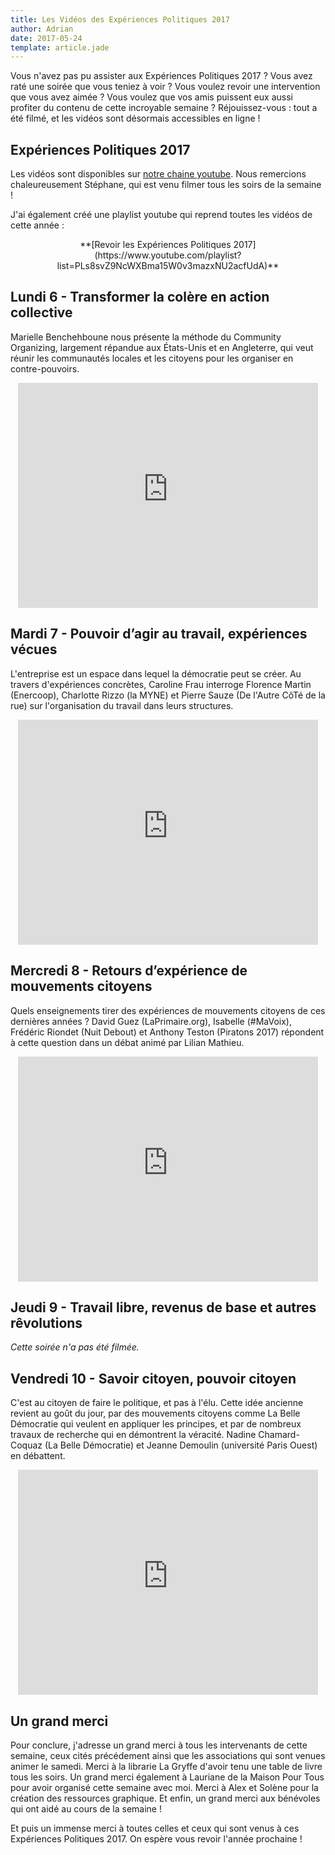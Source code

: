 ```yaml
---
title: Les Vidéos des Expériences Politiques 2017
author: Adrian
date: 2017-05-24
template: article.jade
---
```


Vous n'avez pas pu assister aux Expériences Politiques 2017 ? Vous avez raté une soirée que vous teniez à voir ? Vous voulez revoir une intervention que vous avez aimée ? Vous voulez que vos amis puissent eux aussi profiter du contenu de cette incroyable semaine ? Réjouissez-vous : tout a été filmé, et les vidéos sont désormais accessibles en ligne !

## Expériences Politiques 2017

Les vidéos sont disponibles sur [notre chaine youtube](https://www.youtube.com/channel/UCEUIMJkUmY8gANXCTZlmpWQ). Nous remercions chaleureusement Stéphane, qui est venu filmer tous les soirs de la semaine !

J'ai également créé une playlist youtube qui reprend toutes les vidéos de cette année :

<p style="text-align: center;">**[Revoir les Expériences Politiques 2017](https://www.youtube.com/playlist?list=PLs8svZ9NcWXBma15W0v3mazxNU2acfUdA)**</p>

## Lundi 6 - Transformer la colère en action collective

Marielle Benchehboune nous présente la méthode du Community Organizing, largement répandue aux États-Unis et en Angleterre, qui veut réunir les communautés locales et les citoyens pour les organiser en contre-pouvoirs.

<p style="text-align: center;"><iframe width="480" height="360" src="https://www.youtube-nocookie.com/embed/wkVYv1YQPG4" frameborder="0" allowfullscreen></iframe></p>

## Mardi 7 - Pouvoir d’agir au travail, expériences vécues

L'entreprise est un espace dans lequel la démocratie peut se créer. Au travers d'expériences concrètes, Caroline Frau interroge Florence Martin (Enercoop), Charlotte Rizzo (la MYNE) et Pierre Sauze (De l'Autre CôTé de la rue) sur l'organisation du travail dans leurs structures.

<p style="text-align: center;"><iframe width="480" height="360" src="https://www.youtube-nocookie.com/embed/TH3zLrzDwTY" frameborder="0" allowfullscreen></iframe></p>

## Mercredi 8 - Retours d’expérience de mouvements citoyens

Quels enseignements tirer des expériences de mouvements citoyens de ces dernières années ? David Guez (LaPrimaire.org), Isabelle (#MaVoix), Frédéric Riondet (Nuit Debout) et Anthony Teston (Piratons 2017) répondent à cette question dans un débat animé par Lilian Mathieu.

<p style="text-align: center;"><iframe width="480" height="360" src="https://www.youtube-nocookie.com/embed/73AsZO2EwG4" frameborder="0" allowfullscreen></iframe></p>

## Jeudi 9 - Travail libre, revenus de base et autres rêvolutions

*Cette soirée n'a pas été filmée.*

## Vendredi 10 - Savoir citoyen, pouvoir citoyen

C'est au citoyen de faire le politique, et pas à l'élu. Cette idée ancienne revient au goût du jour, par des mouvements citoyens comme La Belle Démocratie qui veulent en appliquer les principes, et par de nombreux travaux de recherche qui en démontrent la véracité. Nadine Chamard-Coquaz (La Belle Démocratie) et Jeanne Demoulin (université Paris Ouest) en débattent.

<p style="text-align: center;"><iframe width="480" height="360" src="https://www.youtube-nocookie.com/embed/AOa62TOJ4Dk" frameborder="0" allowfullscreen></iframe></p>

## Un grand merci

Pour conclure, j'adresse un grand merci à tous les intervenants de cette semaine, ceux cités précédement ainsi que les associations qui sont venues animer le samedi. Merci à la librarie La Gryffe d'avoir tenu une table de livre tous les soirs. Un grand merci également à Lauriane de la Maison Pour Tous pour avoir organisé cette semaine avec moi. Merci à Alex et Solène pour la création des ressources graphique. Et enfin, un grand merci aux bénévoles qui ont aidé au cours de la semaine !

Et puis un immense merci à toutes celles et ceux qui sont venus à ces Expériences Politiques 2017. On espère vous revoir l'année prochaine !
